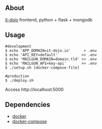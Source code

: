 About
-----

[it-dojo](https://it-dojo.io/) frontend, python + flask + mongodb

Usage
-----

    #development
    $ echo 'APP_DOMAIN=it-dojo.io'      > .env
    $ echo 'API_KEY=default'           >> .env
    $ echo 'MAILGUN_DOMAIN=domain.tld' >> .env
    $ echo 'MAILGUN_API=key-api'       >> .env
    $ ./setup.sh [docker-compose-file]

    #production
    $ ./deploy.sh

Access http://localhost:5000

Dependencies
------------

- [docker](https://www.docker.com/)
- [docker-compose](https://docs.docker.com/compose/)
